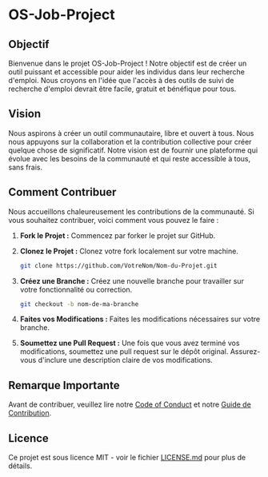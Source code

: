 # OS-Job-Project


## Objectif

Bienvenue dans le projet OS-Job-Project ! Notre objectif est de créer un outil puissant et accessible pour aider les individus dans leur recherche d'emploi. Nous croyons en l'idée que l'accès à des outils de suivi de recherche d'emploi devrait être facile, gratuit et bénéfique pour tous.

## Vision

Nous aspirons à créer un outil communautaire, libre et ouvert à tous. Nous nous appuyons sur la collaboration et la contribution collective pour créer quelque chose de significatif. Notre vision est de fournir une plateforme qui évolue avec les besoins de la communauté et qui reste accessible à tous, sans frais.


## Comment Contribuer

Nous accueillons chaleureusement les contributions de la communauté. Si vous souhaitez contribuer, voici comment vous pouvez le faire :

1. **Fork le Projet :** Commencez par forker le projet sur GitHub.

2. **Clonez le Projet :** Clonez votre fork localement sur votre machine.

    ```bash
    git clone https://github.com/VotreNom/Nom-du-Projet.git
    ```

3. **Créez une Branche :** Créez une nouvelle branche pour travailler sur votre fonctionnalité ou correction.

    ```bash
    git checkout -b nom-de-ma-branche
    ```

4. **Faites vos Modifications :** Faites les modifications nécessaires sur votre branche.

5. **Soumettez une Pull Request :** Une fois que vous avez terminé vos modifications, soumettez une pull request sur le dépôt original. Assurez-vous d'inclure une description claire de vos modifications.

## Remarque Importante

Avant de contribuer, veuillez lire notre [Code of Conduct](CODE_OF_CONDUCT.md) et notre [Guide de Contribution](CONTRIBUTING.md).

## Licence

Ce projet est sous licence MIT - voir le fichier [LICENSE.md](LICENSE.md) pour plus de détails.
